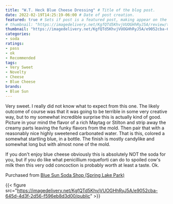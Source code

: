 ```yaml
---
title: "W.T. Heck Blue Cheese Dressing" # Title of the blog post.
date: 2022-02-19T14:25:19-06:00 # Date of post creation.
featured: true # Sets if post is a featured post, making appear on the home page side bar.
# thumbnail: "https://imagedelivery.net/KgfQTd5KhvjVUOGHhRyJ5A/review/thumbs/wt-heck-blue-cheese-dressing.jpg" # Sets thumbnail image appearing inside card on homepage.
thumbnail: "https://imagedelivery.net/KgfQTd5KhvjVUOGHhRyJ5A/e9052cba-645d-4d3f-2d56-f596eb8d3d00/thumb"
categories:
- soda
ratings:
- pass
- ok
- Recommended
tags:
- Very Sweet
- Novelty
- Cheese
- Blue Cheese
brands:
- Blue Sun
---
```


Very sweet. I really did not know what to expect from this one. The likely outcome of course was that it was going to be terrible in some very creative way, but to my somewhat incredible surprise this is actually kind of good. Picture in your mind the flavor of a rich Maytag or Stilton and strip away the creamy parts leaving the funky flavors from the mold. Then pair that with a reasonably nice highly sweetened carbonated water. That is this, colored a somewhat startling blue, in a bottle. The finish is mostly candylike and somewhat long but with almost none of the mold.

If you don't enjoy blue cheese obviously this is absolutely NOT the soda for you, but if you do like what penicillium roqueforti can do to spoiled cow's milk then this very odd concoction is probably worth at least a taste. Ok.

Purchased from [Blue Sun Soda Shop (Spring Lake Park)](https://bluesunsodashop.com/)

{{< figure src="https://imagedelivery.net/KgfQTd5KhvjVUOGHhRyJ5A/e9052cba-645d-4d3f-2d56-f596eb8d3d00/public" >}}
